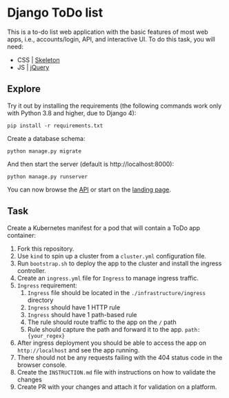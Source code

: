 # Django ToDo list

This is a to-do list web application with the basic features of most web apps, i.e., accounts/login, API, and interactive UI. To do this task, you will need:

- CSS | [Skeleton](http://getskeleton.com/)
- JS  | [jQuery](https://jquery.com/)

## Explore

Try it out by installing the requirements (the following commands work only with Python 3.8 and higher, due to Django 4):

```
pip install -r requirements.txt
```

Create a database schema:

```
python manage.py migrate
```

And then start the server (default is http://localhost:8000):

```
python manage.py runserver
```

You can now browse the [API](http://localhost:8000/api/) or start on the [landing page](http://localhost:8000/).

## Task

Create a Kubernetes manifest for a pod that will contain a ToDo app container:

1. Fork this repository.
1. Use `kind` to spin up a cluster from a `cluster.yml` configuration file.
1. Run `bootstrap.sh` to deploy the app to the cluster and install the ingress controller.
1. Create an `ingress.yml` file for `Ingress` to manage ingress traffic.
1. `Ingress` requirement:
    1. `Ingress` file should be located in the `./infrastructure/ingress` directory
    2. `Ingress` should have 1 HTTP rule
    3. `Ingress` should have 1 path-based rule
    4. The rule should route traffic to the app on the `/` path
    5. Rule should capture the path and forward it to the app. `path: {your_regex}`
1. After ingress deployment you should be able to access the app on `http://localhost` and see the app running.
1. There should not be any requests failing with the 404 status code in the browser console.
1. Create the `INSTRUCTION.md` file with instructions on how to validate the changes
1. Create PR with your changes and attach it for validation on a platform.
